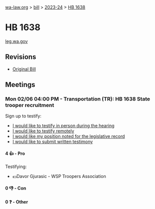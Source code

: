 [wa-law.org](/) > [bill](/bill/) > [2023-24](/bill/2023-24/) > [HB 1638](/bill/2023-24/hb/1638/)

# HB 1638
[leg.wa.gov](https://app.leg.wa.gov/billsummary?BillNumber=1638&Year=2023&Initiative=false)

## Revisions
* [Original Bill](1/)

## Meetings
### Mon 02/06 04:00 PM - Transportation (TR): HB 1638 State trooper recruitment
Sign up to testify:
* [I would like to testify in person during the hearing](https://app.leg.wa.gov/csi/Testifier/Add?chamber=House&mId=30651&aId=150693&caId=21294&tId=1)
* [I would like to testify remotely](https://app.leg.wa.gov/csi/Testifier/Add?chamber=House&mId=30651&aId=150693&caId=21294&tId=2)
* [I would like my position noted for the legislative record](https://app.leg.wa.gov/csi/Testifier/Add?chamber=House&mId=30651&aId=150693&caId=21294&tId=3)
* [I would like to submit written testimony](https://app.leg.wa.gov/csi/Testifier/Add?chamber=House&mId=30651&aId=150693&caId=21294&tId=4)

#### 4 👍 - Pro
Testifying:
* 💵Davor Gjurasic - WSP Troopers Association

#### 0 👎 - Con

#### 0 ❓ - Other
